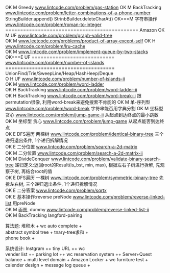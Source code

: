 OK   M  Greedy                           www.lintcode.com/problem/gas-station
OK   M BackTracking                      www.lintcode.com/problem/letter-combinations-of-a-phone-number StringBuilder.append() StrinbBuilder.deleteCharAt()
OK===M  字符串操作                       www.lintcode.com/problem/roman-to-integer ============================================= Amazon
OK   M  UF                               www.lintcode.com/problem/graph-valid-tree  
OK   M                                   www.leetcode.com/problems/product-of-array-except-self
OK   H                                   www.lintcode.com/problem/lru-cache  
OK   M                                   www.lintcode.com/problem/implement-queue-by-two-stacks  
OK===E  UF  ============================ www.lintcode.com/problem/number-of-islands ===================================== UnionFind/Trie/SweepLine/Heap/HashHeep/Deque  
O    H  UF                               www.lintcode.com/problem/number-of-islands-ii  
OK   M                                   www.lintcode.com/problem/word-ladder  
OK   H BackTracking                      www.lintcode.com/problem/word-ladder-ii  
OK   H BackTracking                      www.lintcode.com/problem/word-break-ii 跟permutation很像, 利用word-break来避免搜索不肯能的
OK   M 单-序列型                         www.lintcode.com/problem/word-break 字符串能否用字典分割
OK   M 坐标型     贪心                   www.lintcode.com/problem/jump-game-ii 从起点到达终点的最小跳数  
OK   M 坐标型     贪心                   www.lintcode.com/problem/jump-game 从起点能否到达终点  
OK   E DFS遍历 两棵树                    www.lintcode.com/problem/identical-binary-tree 三个递归退出条件, 1个递归拆解情况  
OK   E 二分位置                          www.lintcode.com/problem/search-a-2d-matrix  
OK   M 二分位置                          www.lintcode.com/problem/search-a-2d-matrix-ii  
OK   M DivideConquer                     www.lintcode.com/problem/validate-binary-search-tree 递归定义:返回root的Result(is_bst, min, max), 根据左右子树进行拆解, 先观察子树, 再结合root的值  
OK   E DFS遍历 一棵树                    www.lintcode.com/problem/symmetric-binary-tree 先拆左右树, 三个递归退出条件, 1个递归拆解情况  
OK   E 二分答案                          www.lintcode.com/problem/sqrtx  
OK   E 基本操作:reverse  preNode         www.lintcode.com/problem/reverse-linked-list 用preNode  
OK   M 画图, dummy                       www.lintcode.com/problem/reverse-linked-list-ii  
OK   M BackTracking                      langford-pairing



算法题:
堆积木                                  +      wc
auto complete                           +    
abstract symbol tree                    +
tnary-tree求和                          +    
phone book                              +    

系统设计:
Instgram                                ++
tiny URL                                ++     wc  
vender list                             ++
parking lot                             ++     wc
reservation system                      ++
Server+Quest balance                    +
multi level domain                      +
Amazon Locker                           +      wc
furniture test                          +  
calender design                         +
message log queue                       +
